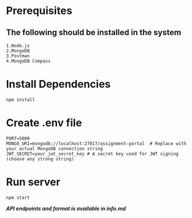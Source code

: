 # Prerequisites
## The following should be installed in the system
```
1.Node.js
2.MongoDB
3.Postman
4.MongoDB Compass
```
# Install Dependencies
```
npm install
```
# Create .env file
```
PORT=5000
MONGO_URI=mongodb://localhost:27017/assignment-portal  # Replace with your actual MongoDB connection string
JWT_SECRET=your_jwt_secret_key # A secret key used for JWT signing (choose any strong string)
```
# Run server
```
npm start
```

***API endpoints and format is available in info.md***
